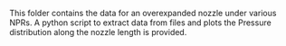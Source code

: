 This folder contains the data for an overexpanded nozzle under various NPRs. 
A python script to extract data from files and plots the Pressure distribution along the nozzle
length is provided.
